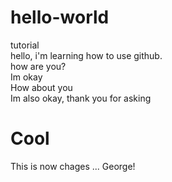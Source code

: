 # hello-world
tutorial <br>
hello, i'm learning how to use github.<br>
how are you?<br>
Im okay<br>
How about you<br>
Im also okay, thank you for asking<br>

# Cool
This is now chages ... George!
